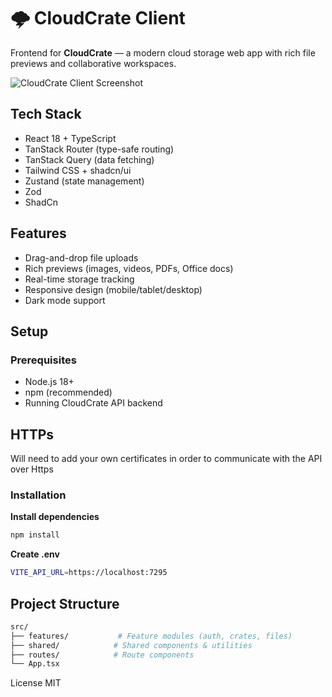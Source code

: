# 🌩️ CloudCrate Client

Frontend for **CloudCrate** — a modern cloud storage web app with rich file previews and collaborative workspaces.

![CloudCrate Client Screenshot](./docs/demo.gif)

## Tech Stack

- React 18 + TypeScript
- TanStack Router (type-safe routing)
- TanStack Query (data fetching)
- Tailwind CSS + shadcn/ui
- Zustand (state management)
- Zod
- ShadCn

## Features

- Drag-and-drop file uploads
- Rich previews (images, videos, PDFs, Office docs)
- Real-time storage tracking
- Responsive design (mobile/tablet/desktop)
- Dark mode support

## Setup

### Prerequisites
- Node.js 18+
- npm (recommended)
- Running CloudCrate API backend

## HTTPs
Will need to add your own certificates in order to communicate with the API over Https

### Installation

**Install dependencies**
```bash
npm install
```

**Create .env**
```bash
VITE_API_URL=https://localhost:7295
```

## Project Structure
```bash
src/
├── features/           # Feature modules (auth, crates, files)
├── shared/            # Shared components & utilities
├── routes/            # Route components
└── App.tsx
```

License
MIT
